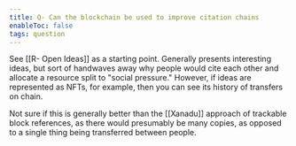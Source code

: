 ```yaml
---
title: Q- Can the blockchain be used to improve citation chains
enableToc: false
tags: question
---
```

See [[R- Open Ideas]] as a starting point. Generally presents interesting ideas, but sort of handwaves away why people would cite each other and allocate a resource split to "social pressure." However, if ideas are represented as NFTs, for example, then you can see its history of transfers on chain.

Not sure if this is generally better than the [[Xanadu]] approach of trackable block references, as there would presumably be many copies, as opposed to a single thing being transferred between people.
